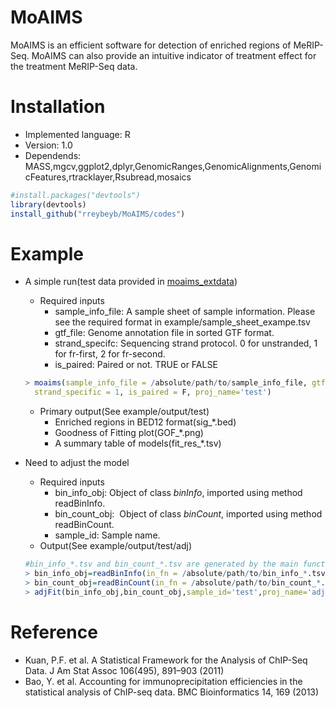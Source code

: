 # MoAIMS

MoAIMS is an efficient software for detection of enriched regions of MeRIP-Seq. MoAIMS can also provide an intuitive indicator of treatment effect for the treatment MeRIP-Seq data.

# Installation
- Implemented language: R
- Version: 1.0
- Dependends: MASS,mgcv,ggplot2,dplyr,GenomicRanges,GenomicAlignments,GenomicFeatures,rtracklayer,Rsubread,mosaics
```R
#install.packages("devtools")
library(devtools)
install_github("rreybeyb/MoAIMS/codes")
```

  

# Example

- A simple run(test data provided in [moaims_extdata](https://drive.google.com/drive/folders/1oS47qt2ikiMJN9AAqqUgXUIXbf7XW9YW?usp=sharing))

  - Required inputs
    - sample_info_file: A sample sheet of sample information. Please see the required format in example/sample_sheet_exampe.tsv
    - gtf_file: Genome annotation file in sorted GTF format.
    - strand_specifc: Sequencing strand protocol. 0 for unstranded, 1 for fr-first, 2 for fr-second.
    - is_paired: Paired or not. TRUE or FALSE

  ```R
  > moaims(sample_info_file = /absolute/path/to/sample_info_file, gtf_file =/absolute/path/to/gtf_file,
    strand_specific = 1, is_paired = F, proj_name='test')
  ```
  - Primary output(See example/output/test)
    - Enriched regions in BED12 format(sig_*.bed)
    - Goodness of Fitting plot(GOF_*.png)
    - A summary table of models(fit_res_*.tsv)

- Need to adjust the model
  - Required inputs
    - bin_info_obj: Object of class *binInfo*, imported using method readBinInfo.
    - bin_count_obj:  Object of class *binCount*, imported using method readBinCount.
    - sample_id: Sample name.
  - Output(See example/output/test/adj)
  ```R
  #bin_info_*.tsv and bin_count_*.tsv are generated by the main function 'moaims' when setting output_intmd=T(default)
  > bin_info_obj=readBinInfo(in_fn = /absolute/path/to/bin_info_*.tsv)
  > bin_count_obj=readBinCount(in_fn = /absolute/path/to/bin_count_*.tsv)
  > adjFit(bin_info_obj,bin_count_obj,sample_id='test',proj_name='adj')
  ```

# Reference
- Kuan, P.F. et al. A Statistical Framework for the Analysis of ChIP-Seq Data. J Am Stat Assoc 106(495), 891–903 (2011)
- Bao, Y. et al. Accounting for immunoprecipitation efficiencies in the statistical analysis of ChIP-seq data. BMC Bioinformatics 14, 169 (2013)

